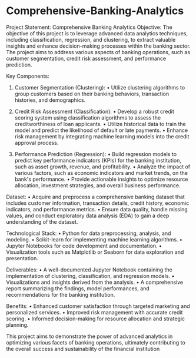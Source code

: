 # Comprehensive-Banking-Analytics


Project Statement: Comprehensive Banking Analytics
Objective: The objective of this project is to leverage advanced data analytics techniques, including classification, regression, and clustering, to extract valuable insights and enhance decision-making processes within the banking sector. The project aims to address various aspects of banking operations, such as customer segmentation, credit risk assessment, and performance prediction.


Key Components:
1. Customer Segmentation (Clustering):
• Utilize clustering algorithms to group customers based on their banking behaviors, transaction histories, and demographics.

3. Credit Risk Assessment (Classification):
• Develop a robust credit scoring system using classification algorithms to assess the creditworthiness of loan applicants.
• Utilize historical data to train the model and predict the likelihood of default or late payments.
• Enhance risk management by integrating machine learning models into the credit approval process.


5. Performance Prediction (Regression):
• Build regression models to predict key performance indicators (KPIs) for the banking institution, such as asset growth, revenue, and profitability.
• Analyze the impact of various factors, such as economic indicators and market trends, on the bank's performance.
• Provide actionable insights to optimize resource allocation, investment strategies, and overall business performance.


Dataset:
• Acquire and preprocess a comprehensive banking dataset that includes customer information, transaction details, credit history, economic indicators, and performance metrics.
• Ensure data quality, handle missing values, and conduct exploratory data analysis (EDA) to gain a deep understanding of the dataset.


Technological Stack:
• Python for data preprocessing, analysis, and modeling.
• Scikit-learn for implementing machine learning algorithms.
• Jupyter Notebooks for code development and documentation.
• Visualization tools such as Matplotlib or Seaborn for data exploration and presentation.


Deliverables:
• A well-documented Jupyter Notebook containing the implementation of clustering, classification, and regression models.
• Visualizations and insights derived from the analysis.
• A comprehensive report summarizing the findings, model performances, and recommendations for the banking institution.


Benefits:
• Enhanced customer satisfaction through targeted marketing and personalized services.
• Improved risk management with accurate credit scoring.
• Informed decision-making for resource allocation and strategic planning.


This project aims to demonstrate the power of advanced analytics in optimizing various facets of banking operations, ultimately contributing to the overall success and sustainability of the financial institution
